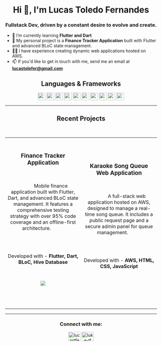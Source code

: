 <h1 align="center">Hi 👋, I'm Lucas Toledo Fernandes</h1>
<h3 align="center">Fullstack Dev, driven by a constant desire to evolve and create.</h3>

- 🌱 I’m currently learning **Flutter and Dart**
- 🔭 My personal project is a **Finance Tracker Application** built with Flutter and advanced BLoC state management.
- 👨‍💻 I have experience creating dynamic web applications hosted on AWS.
- 📫 If you'd like to get in touch with me, send me an email at **lucastolefer@gmail.com**

<h2 align="center">Languages & Frameworks</h2>
<p align="center">
<img src="https://img.shields.io/badge/Java-ED8B00?style=for-the-badge&logo=openjdk&logoColor=white" height=25>
<img src="https://img.shields.io/badge/python-3670A0?style=for-the-badge&logo=python&logoColor=ffdd54" height=25>
<img src="https://img.shields.io/badge/dart-3670A0?style=for-the-badge&logo=dart&logoColor=white" height=25>
<img src="https://img.shields.io/badge/javascript-F7DF1E?style=for-the-badge&logo=javascript&logoColor=black" height=25>
<img src="https://img.shields.io/badge/html5-%23E34F26.svg?style=for-the-badge&logo=html5&logoColor=white" height=25>
<img src="https://img.shields.io/badge/flutter-02569B?style=for-the-badge&logo=flutter&logoColor=white" height=25>
<img src="https://img.shields.io/badge/Quarkus-464850?style=for-the-badge&logo=Quarkus&logoColor=white" height=25>
<img src="https://img.shields.io/badge/Spring%20Boot-6DB33F?style=for-the-badge&logo=spring-boot&logoColor=white" height=25>
<img src="https://img.shields.io/badge/Flask-000000?style=for-the-badge&logo=flask&logoColor=white" height=25>
<img src="https://img.shields.io/badge/FastAPI-009688?style=for-the-badge&logo=fastapi&logoColor=white" height=25>
</p>

---

<h2 align="center">Recent Projects</h2>

<div align="center">
  <table>
    <tr>
      <td width="50%">
          <h3 align="center">Finance Tracker Application</h3>
          <p align="center">
            Mobile finance application built with Flutter, Dart, and advanced BLoC state management. It features a comprehensive testing strategy with over 95% code coverage and an offline-first architecture.
          </p>
          <br>
          <p align="center"> Developed with - <strong> Flutter, Dart, BLoC, Hive Database</strong><p>
          <br>
          <p align="center">
          <a href="https://github.com/luke-tf/finanapp" target="_blank"><img src="https://img.shields.io/badge/Code-lightgrey?style=for-the-badge&logo=github"/></a>  
          </p>
          </p>
        </td>
        <td width="50%">
          <h3 align="center">Karaoke Song Queue Web Application</h3>
          <p align="center">
            A full-stack web application hosted on AWS, designed to manage a real-time song queue. It includes a public request page and a secure admin panel for queue management.
          </p>
          <br>
          <p align="center"> Developed with - <strong> AWS, HTML, CSS, JavaScript</strong><p>
          <br>
          </p>
        </td>
    </tr>
  </table>
</div>

---

<h3 align="center">Connect with me:</h3>
<p align="center">
<a href="https://www.linkedin.com/in/lucastfernandes" target="blank"><img align="center" src="https://raw.githubusercontent.com/rahuldkjain/github-profile-readme-generator/master/src/images/icons/Social/linked-in-alt.svg" alt="lucastfernandes" height="30" width="40" /></a>
<a href="https://github.com/luke-tf" target="blank"><img align="center" src="https://raw.githubusercontent.com/rahuldkjain/github-profile-readme-generator/master/src/images/icons/Social/github.svg" alt="luke-tf" height="30" width="40" /></a>
</p>
